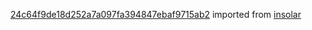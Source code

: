 [24c64f9de18d252a7a097fa394847ebaf9715ab2](https://github.com/insolar/insolar/commit/24c64f9de18d252a7a097fa394847ebaf9715ab2) imported from [insolar](https://github.com/insolar/insolar)
